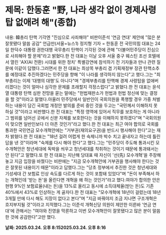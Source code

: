 # **제목: 한동훈 "野, 나라 생각 없이 경제사령탑 없애려 해"(종합)**

  내용: 韓총리 탄핵 기각엔 "진심으로 사죄해야" 비판이준석 '연금 연대' 제안에 "많은 분 잘못됐다 말씀 공감" 언급만(서울=뉴스1) 정지형 기자 = 한동훈 전 국민의힘 대표는 24일 한덕수 대통령 권한대행 국무총리 탄핵이 기각된 것에 관해 "더불어민주당이 진심으로 사죄해야 할 문제"라고 밝혔다.한 전 대표는 이날 오후 서울 중구 웨스틴 조선 호텔에서 열린 'AX(AI 전환) 시대를 위한 정치' 특별강연에 참석하기 전 기자들과 만나 관련 질문에 이같이 답했다.그러면서 한 전 대표는 최상목 부총리 겸 기획재정부 장관 탄핵소추를 예정대로 추진하겠다는 민주당을 향해 "이 나라를 생각하지 않는다"고 했다.그는 "최 부총리는 이제 '대행의 대행'도 아니다"며 "경제부총리를 탄핵해 경제 사령탑을 없애버리겠다는 것이 얼마나 심각한 문제를 초래할지 걱정스럽다"고 밝혔다.한 전 대표는 윤석열 대통령 탄핵 심판 전망을 묻는 말에는 "헌법재판소가 헌법과 헌법 정신에 맞는 결정을 할 것"이라고 말했다.아울러 민주당에서 일반인이 국회의원을 폭행할 경우 가중 처벌하는 내용이 담긴 국회법 개정안 발의를 준비 중인 것을 두고는 "국민께서 이해하지 못하실 것"이라고 비판했다.한 전 대표는 "특정 영역에 있어서 직무를 보호하는 게 아니라 그 범위를 넘어선 곳에서 신분 자체를 보호한다는 것을 이해하지 못하겠다"며 "국회의원이 맞으면 일반인보다 더 아픈 것인가"라고 했다.한 전 대표는 최근 여야 합의로 국회를 통과한 국민연금 모수개혁안에는 "거부권(재의요구권)을 반드시 행사해야 한다"고는 재차 밝혔다.한 전 대표는 "18년 걸려 어렵게 한 숙제니까 박수 치고 끝내자고 하는데 틀린 답을 낸 것"이라며 "숙제를 다시 해야 한다"고 했다.그는 "민주당이 주도해 통과시킨 모수개혁안은 청년세대에 독박을 씌우고 청년세대를 착취하는 것이기 때문에 통과돼서는 안 된다"고 말했다.또 한 전 대표는 지난해 당대표 때 자신이 '선(先) 모수개혁'을 주장해 놓고 지금 입장을 바꿨다는 비판에는 "지금 모수개혁안에 거부권을 행사해야 한다는 것은 잘못된 내용이기 때문"이라고 답했다.그는 "당초 정부에서 추진한 것은 청년세대와 기성세대 간 보험료 인상 속도를 다르게 하는 것이 포함돼 있었다"며 "돈이 부족해서 하는 개혁인데 '받는 돈'을 올린다면 개혁을 왜 하는 것인가"라고 했다.여야가 합의한 안은 현행 9%인 보험료율(내는 돈)을 13%로 올리고 동시에 소득대체율(받는 돈)도 기존 40%에서 43%로 인상하는 게 골자다.한 전 대표는 "모수개혁에 18년이 걸렸는데 18년 3개월 만에 다시 해도 지장이 없다고 본다"며 "지금 바꿔야지 조금 지나면 구조개혁은 흐지부지될 것"이라고 지적했다.그는 이준석 개혁신당 의원이 제안한 이른바 '연금 연대'에 관해서는 "여야와 진영을 막론하고 이번 모수개혁안이 잘못됐다고 많은 분이 말씀한 것에 공감한다"고만 했다.

  **날짜: 2025.03.24. 오후 8:152025.03.24. 오후 8:16**